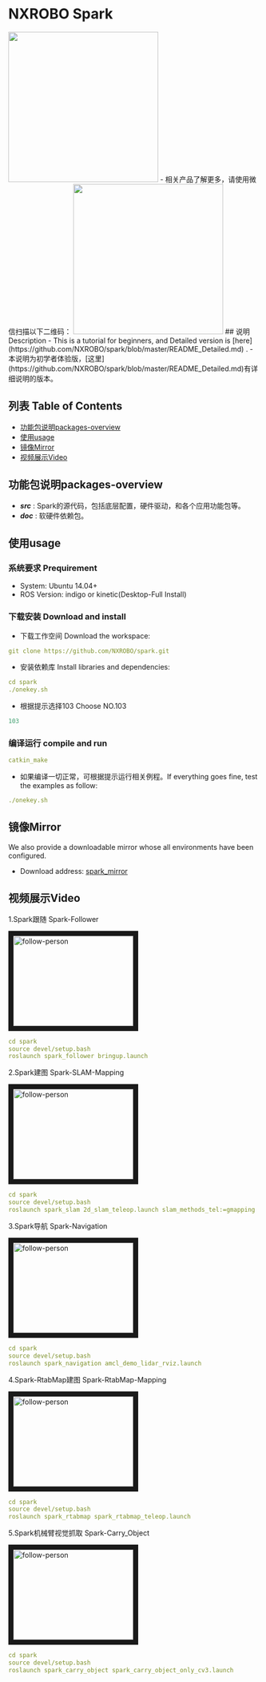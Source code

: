 ﻿# NXROBO Spark
<img src="http://wiki.ros.org/Robots/Spark?action=AttachFile&do=get&target=spark1.png" width="300">
- 相关产品了解更多，请使用微信扫描以下二维码：
<img src="https://raw.githubusercontent.com/NXROBO/spark/master/doc/ewm.png" width="300">
## 说明 Description
- This is a tutorial for beginners, and Detailed version is [here](https://github.com/NXROBO/spark/blob/master/README_Detailed.md) . 
- 本说明为初学者体验版，[这里](https://github.com/NXROBO/spark/blob/master/README_Detailed.md)有详细说明的版本。

## 列表 Table of Contents

* [功能包说明packages-overview](#功能包说明packages-overview)
* [使用usage](#使用usage)
* [镜像Mirror](#镜像Mirror)
* [视频展示Video](#视频展示Video)

## 功能包说明packages-overview

* ***src*** : Spark的源代码，包括底层配置，硬件驱动，和各个应用功能包等。
* ***doc*** : 软硬件依赖包。

## 使用usage

### 系统要求 Prequirement

* System:	Ubuntu 14.04+
* ROS Version:	indigo or kinetic(Desktop-Full Install) 

### 下载安装 Download and install

* 下载工作空间 Download the workspace:
```yaml
git clone https://github.com/NXROBO/spark.git
```
* 安装依赖库 Install libraries and dependencies:
```yaml
cd spark
./onekey.sh
```
* 根据提示选择103 Choose NO.103
```yaml
103
```
### 编译运行 compile and run
```yaml
catkin_make
```
* 如果编译一切正常，可根据提示运行相关例程。If everything goes fine, test the examples as follow:
```yaml
./onekey.sh
```

## 镜像Mirror

We also provide a downloadable mirror whose all environments have been configured.
*  Download address: [spark_mirror](http://pan.baidu.com/s/1i4ZlH4p)

## 视频展示Video

1.Spark跟随 Spark-Follower

<a href="https://www.youtube.com/embed/UrD2AEQ3VkI" target="_blank"><img src="http://img.youtube.com/vi/UrD2AEQ3VkI/0.jpg" 
alt="follow-person" width="240" height="180" border="10" /></a>
```yaml
cd spark
source devel/setup.bash
roslaunch spark_follower bringup.launch
```

2.Spark建图 Spark-SLAM-Mapping

<a href="https://www.youtube.com/embed/Yt9Sld-EX0s" target="_blank"><img src="http://img.youtube.com/vi/Yt9Sld-EX0s/0.jpg" 
alt="follow-person" width="240" height="180" border="10" /></a>
```yaml
cd spark
source devel/setup.bash
roslaunch spark_slam 2d_slam_teleop.launch slam_methods_tel:=gmapping
```

3.Spark导航 Spark-Navigation

<a href="https://www.youtube.com/embed/3RP11sZKfJg" target="_blank"><img src="http://img.youtube.com/vi/3RP11sZKfJg/0.jpg" 
alt="follow-person" width="240" height="180" border="10" /></a>
```yaml
cd spark
source devel/setup.bash
roslaunch spark_navigation amcl_demo_lidar_rviz.launch
```

4.Spark-RtabMap建图 Spark-RtabMap-Mapping

<a href="https://www.youtube.com/embed/K5wvlWb-2uQ" target="_blank"><img src="http://img.youtube.com/vi/K5wvlWb-2uQ/0.jpg" 
alt="follow-person" width="240" height="180" border="10" /></a>
```yaml
cd spark
source devel/setup.bash
roslaunch spark_rtabmap spark_rtabmap_teleop.launch 
```

5.Spark机械臂视觉抓取 Spark-Carry_Object

<a href="https://www.youtube.com/embed/aNPy6GYcdu0" target="_blank"><img src="http://img.youtube.com/vi/aNPy6GYcdu0/0.jpg" 
alt="follow-person" width="240" height="180" border="10" /></a>
```yaml
cd spark
source devel/setup.bash
roslaunch spark_carry_object spark_carry_object_only_cv3.launch 
```


